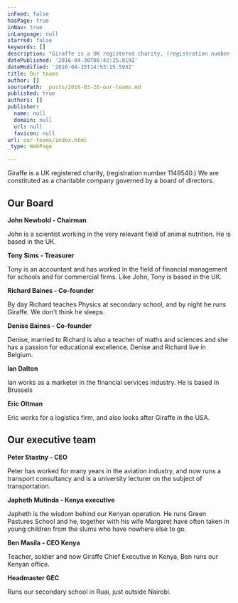 ```yaml
---
inFeed: false
hasPage: true
inNav: true
inLanguage: null
starred: false
keywords: []
description: "Giraffe is a UK registered charity, (registration number 1149540.) \_We are constituted as a charitable company governed by \_a board of directors."
datePublished: '2016-04-30T08:42:25.019Z'
dateModified: '2016-04-15T14:53:15.593Z'
title: Our teams
author: []
sourcePath: _posts/2016-03-26-our-teams.md
published: true
authors: []
publisher:
  name: null
  domain: null
  url: null
  favicon: null
url: our-teams/index.html
_type: WebPage

---
```

Giraffe is a UK registered charity, (registration number 1149540.)  We are constituted as a charitable company governed by  a board of directors.

## Our Board

**John Newbold - Chairman**

John is a scientist working in the very relevant field of animal nutrition.  He is based in the UK.

**Tony Sims  - Treasurer**

Tony is an accountant and has worked in the field of financial management for schools and for commercial firms. Like John, Tony is based in the UK.

**Richard Baines - Co-founder**

By day Richard teaches Physics at secondary school, and by night he runs Giraffe.  We don't think he sleeps.

**Denise Baines - Co-founder**

Denise, married to Richard is also a teacher of maths and sciences and she has a passion for educational excellence. Denise and Richard live in Belgium.

**Ian Dalton**

Ian works as a marketer in the financial services industry.  He is based in Brussels

**Eric Oltman**

Eric works for a logistics firm, and also looks after Giraffe in the USA. 

## Our executive team

**Peter Stastny - CEO**

Peter has worked for many  years in the aviation industry, and now runs a transport consultancy and is a university lecturer on the subject of transportation.

**Japheth Mutinda - Kenya executive**

Japheth is the wisdom behind our Kenyan operation.  He runs Green Pastures School and he, together with his wife Margaret have often taken in young children from the slums who have nowhere else to go.

**Ben Masila - CEO Kenya**

Teacher, soldier and now Giraffe Chief Executive in Kenya, Ben runs our Kenyan office.

**Headmaster GEC**

Runs our secondary school in Ruai, just outside Nairobi.